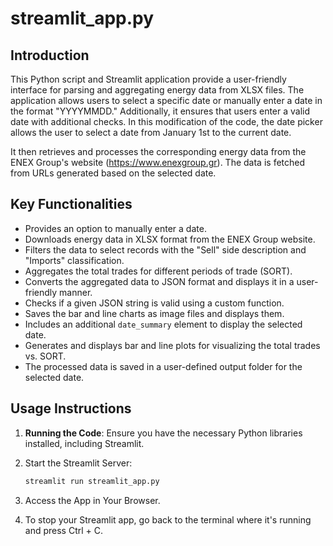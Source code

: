 # streamlit_app.py

## Introduction

This Python script and Streamlit application provide a user-friendly interface for parsing and aggregating energy data from XLSX files. The application allows users to select a specific date or manually enter a date in the format "YYYYMMDD." Additionally, it ensures that users enter a valid date with additional checks. In this modification of the code, the date picker allows the user to select a date from January 1st to the current date.

It then retrieves and processes the corresponding energy data from the ENEX Group's website (https://www.enexgroup.gr). The data is fetched from URLs generated based on the selected date.

## Key Functionalities

- Provides an option to manually enter a date.
- Downloads energy data in XLSX format from the ENEX Group website.
- Filters the data to select records with the "Sell" side description and "Imports" classification.
- Aggregates the total trades for different periods of trade (SORT).
- Converts the aggregated data to JSON format and displays it in a user-friendly manner.
- Checks if a given JSON string is valid using a custom function.
- Saves the bar and line charts as image files and displays them.
- Includes an additional `date_summary` element to display the selected date.
- Generates and displays bar and line plots for visualizing the total trades vs. SORT.
- The processed data is saved in a user-defined output folder for the selected date.

## Usage Instructions

1. **Running the Code**:
Ensure you have the necessary Python libraries installed, including Streamlit.

2. Start the Streamlit Server:
    ```bash
    streamlit run streamlit_app.py

    ```
3. Access the App in Your Browser.

4. To stop your Streamlit app, go back to the terminal where it's running and press Ctrl + C.